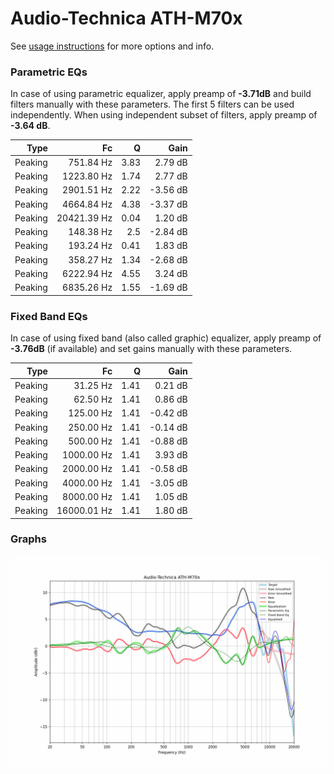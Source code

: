 # Audio-Technica ATH-M70x
See [usage instructions](https://github.com/jaakkopasanen/AutoEq#usage) for more options and info.

### Parametric EQs
In case of using parametric equalizer, apply preamp of **-3.71dB** and build filters manually
with these parameters. The first 5 filters can be used independently.
When using independent subset of filters, apply preamp of **-3.64 dB**.

| Type    | Fc          |    Q | Gain     |
|--------:|------------:|-----:|---------:|
| Peaking | 751.84 Hz   | 3.83 | 2.79 dB  |
| Peaking | 1223.80 Hz  | 1.74 | 2.77 dB  |
| Peaking | 2901.51 Hz  | 2.22 | -3.56 dB |
| Peaking | 4664.84 Hz  | 4.38 | -3.37 dB |
| Peaking | 20421.39 Hz | 0.04 | 1.20 dB  |
| Peaking | 148.38 Hz   | 2.5  | -2.84 dB |
| Peaking | 193.24 Hz   | 0.41 | 1.83 dB  |
| Peaking | 358.27 Hz   | 1.34 | -2.68 dB |
| Peaking | 6222.94 Hz  | 4.55 | 3.24 dB  |
| Peaking | 6835.26 Hz  | 1.55 | -1.69 dB |

### Fixed Band EQs
In case of using fixed band (also called graphic) equalizer, apply preamp of **-3.76dB**
(if available) and set gains manually with these parameters.

| Type    | Fc          |    Q | Gain     |
|--------:|------------:|-----:|---------:|
| Peaking | 31.25 Hz    | 1.41 | 0.21 dB  |
| Peaking | 62.50 Hz    | 1.41 | 0.86 dB  |
| Peaking | 125.00 Hz   | 1.41 | -0.42 dB |
| Peaking | 250.00 Hz   | 1.41 | -0.14 dB |
| Peaking | 500.00 Hz   | 1.41 | -0.88 dB |
| Peaking | 1000.00 Hz  | 1.41 | 3.93 dB  |
| Peaking | 2000.00 Hz  | 1.41 | -0.58 dB |
| Peaking | 4000.00 Hz  | 1.41 | -3.05 dB |
| Peaking | 8000.00 Hz  | 1.41 | 1.05 dB  |
| Peaking | 16000.01 Hz | 1.41 | 1.80 dB  |

### Graphs
![](./Audio-Technica%20ATH-M70x.png)
